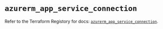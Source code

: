 # `azurerm_app_service_connection`

Refer to the Terraform Registory for docs: [`azurerm_app_service_connection`](https://registry.terraform.io/providers/hashicorp/azurerm/3.62.0/docs/resources/app_service_connection).
